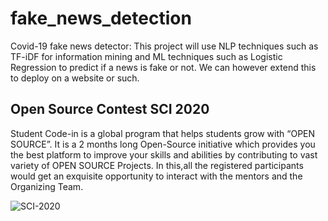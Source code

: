# fake_news_detection
Covid-19 fake news detector:
This project will use NLP techniques such as TF-iDF for information mining and ML techniques such as Logistic Regression to predict if a news is fake or not.
We can however extend this to deploy on a website or such.

## Open Source Contest SCI 2020
Student Code-in is a global program that helps students grow with “OPEN SOURCE”. It is a 2 months long Open-Source initiative which provides you the best platform to improve your skills and abilities by contributing to vast variety of OPEN SOURCE Projects. In this,all the registered participants would get an exquisite opportunity to interact with the mentors and the Organizing Team.



![SCI-2020](https://user-images.githubusercontent.com/39510792/85231765-8a8d8780-b417-11ea-89df-8711edbf2df8.jpg)

